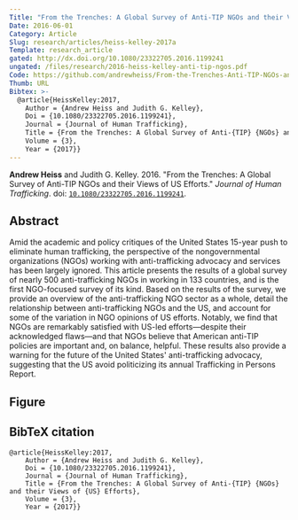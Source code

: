```yaml
---
Title: "From the Trenches: A Global Survey of Anti-TIP NGOs and their Views of US Efforts"
Date: 2016-06-01
Category: Article
Slug: research/articles/heiss-kelley-2017a
Template: research_article
gated: http://dx.doi.org/10.1080/23322705.2016.1199241
ungated: /files/research/2016-heiss-kelley-anti-tip-ngos.pdf
Code: https://github.com/andrewheiss/From-the-Trenches-Anti-TIP-NGOs-and-US
Thumb: URL
Bibtex: >-
  @article{HeissKelley:2017,
    Author = {Andrew Heiss and Judith G. Kelley},
    Doi = {10.1080/23322705.2016.1199241},
    Journal = {Journal of Human Trafficking},
    Title = {From the Trenches: A Global Survey of Anti-{TIP} {NGOs} and their Views of {US} Efforts},
    Volume = {3},
    Year = {2017}}
---
```




**Andrew Heiss** and Judith G. Kelley. 2016. "From the Trenches: A Global Survey of Anti-TIP NGOs and their Views of US Efforts." *Journal of Human Trafficking*. doi: [`10.1080/23322705.2016.1199241`](http://dx.doi.org/10.1080/23322705.2016.1199241).


## Abstract

Amid the academic and policy critiques of the United States 15-year push to eliminate human trafficking, the perspective of the nongovernmental organizations (NGOs) working with anti-trafficking advocacy and services has been largely ignored. This article presents the results of a global survey of nearly 500 anti-trafficking NGOs in working in 133 countries, and is the first NGO-focused survey of its kind. Based on the results of the survey, we provide an overview of the anti-trafficking NGO sector as a whole, detail the relationship between anti-trafficking NGOs and the US, and account for some of the variation in NGO opinions of US efforts. Notably, we find that NGOs are remarkably satisfied with US-led efforts—despite their acknowledged flaws—and that NGOs believe that American anti-TIP policies are important and, on balance, helpful. These results also provide a warning for the future of the United States' anti-trafficking advocacy, suggesting that the US avoid politicizing its annual Trafficking in Persons Report.

## Figure

## BibTeX citation


```
@article{HeissKelley:2017,
    Author = {Andrew Heiss and Judith G. Kelley},
    Doi = {10.1080/23322705.2016.1199241},
    Journal = {Journal of Human Trafficking},
    Title = {From the Trenches: A Global Survey of Anti-{TIP} {NGOs} and their Views of {US} Efforts},
    Volume = {3},
    Year = {2017}}
```
